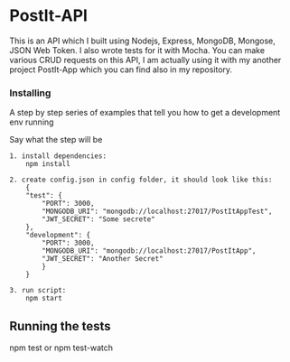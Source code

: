 # PostIt-API

This is an API which I built using Nodejs, Express, MongoDB, Mongose, JSON Web Token. I also wrote tests for it with Mocha.
You can make various CRUD requests on this API, I am actually using it with my another project PostIt-App which you can find also in my repository.

### Installing

A step by step series of examples that tell you how to get a development env running

Say what the step will be

```
1. install dependencies:
    npm install

2. create config.json in config folder, it should look like this: 
    {
    "test": {
        "PORT": 3000,
        "MONGODB_URI": "mongodb://localhost:27017/PostItAppTest",
        "JWT_SECRET": "Some secrete"
    },
    "development": {
        "PORT": 3000,
        "MONGODB_URI": "mongodb://localhost:27017/PostItApp",
        "JWT_SECRET": "Another Secret"
        }
    }

3. run script:
    npm start
```

## Running the tests

npm test or npm test-watch
